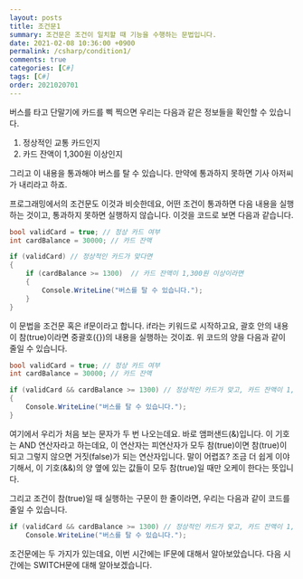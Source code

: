 ```yaml
---
layout: posts
title: 조건문1
summary: 조건문은 조건이 일치할 때 기능을 수행하는 문법입니다.
date: 2021-02-08 10:36:00 +0900
permalink: /csharp/condition1/
comments: true
categories: [C#]
tags: [C#]
order: 2021020701
---
```


버스를 타고 단말기에 카드를 삑 찍으면 우리는 다음과 같은 정보들을 확인할 수 있습니다.

1. 정상적인 교통 카드인지
2. 카드 잔액이 1,300원 이상인지

그리고 이 내용을 통과해야 버스를 탈 수 있습니다. 만약에 통과하지 못하면 기사 아저씨가 내리라고 하죠.

프로그래밍에서의 조건문도 이것과 비슷한데요, 어떤 조건이 통과하면 다음 내용을 실행하는 것이고, 통과하지 못하면 실행하지 않습니다. 이것을 코드로 보면 다음과 같습니다.

```cs
bool validCard = true; // 정상 카드 여부
int cardBalance = 30000; // 카드 잔액

if (validCard) // 정상적인 카드가 맞다면
{
    if (cardBalance >= 1300)  // 카드 잔액이 1,300원 이상이라면
    {
        Console.WriteLine("버스를 탈 수 있습니다.");
    }
}
```

이 문법을 조건문 혹은 if문이라고 합니다. if라는 키워드로 시작하고요, 괄호 안의 내용이 참(true)이라면 중괄호({})의 내용을 실행하는 것이죠. 위 코드의 양을 다음과 같이 줄일 수 있습니다.

```cs
bool validCard = true; // 정상 카드 여부
int cardBalance = 30000; // 카드 잔액

if (validCard && cardBalance >= 1300) // 정상적인 카드가 맞고, 카드 잔액이 1,300원 이상이라면
{
    Console.WriteLine("버스를 탈 수 있습니다.");
}
```

여기에서 우리가 처음 보는 문자가 두 번 나오는데요. 바로 앰퍼샌드(&)입니다. 이 기호는 AND 연산자라고 하는데요, 이 연산자는 피연산자가 모두 참(true)이면 참(true)이 되고 그렇지 않으면 거짓(false)가 되는 연산자입니다. 말이 어렵죠? 조금 더 쉽게 이야기해서, 이 기호(&&)의 양 옆에 있는 값들이 모두 참(true)일 때만 오케이 한다는 뜻입니다.

그리고 조건이 참(true)일 때 실행하는 구문이 한 줄이라면, 우리는 다음과 같이 코드를 줄일 수 있습니다.

```cs
if (validCard && cardBalance >= 1300) // 정상적인 카드가 맞고, 카드 잔액이 1,300원 이상이라면
    Console.WriteLine("버스를 탈 수 있습니다.");
```

조건문에는 두 가지가 있는데요, 이번 시간에는 IF문에 대해서 알아보았습니다. 다음 시간에는 SWITCH문에 대해 알아보겠습니다.